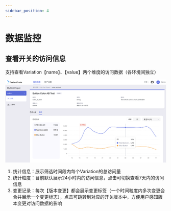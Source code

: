 ```yaml
---
sidebar_position: 4
---
```


# 数据监控

## 查看开关的访问信息
支持查看Variation【name】、【value】两个维度的访问数据（各环境间独立）

![evaluations screenshot](../../../../../pictures/evaluations_zh.png)

1. 统计信息：展示筛选时间段内每个Variation的总访问量
2. 统计粒度：目前默认展示24小时内的访问信息，点击可切换查看7天内的访问信息
3. 变更记录：每次【版本变更】都会展示变更标签（一个时间粒度内多次变更会合并展示一个变更标志），点击可跳转到对应的开关版本中，方便用户感知版本变更对访问数据的影响


